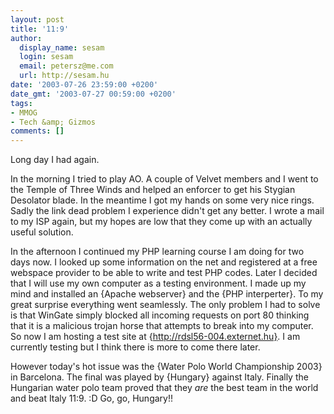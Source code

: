 ```yaml
---
layout: post
title: '11:9'
author:
  display_name: sesam
  login: sesam
  email: petersz@me.com
  url: http://sesam.hu
date: '2003-07-26 23:59:00 +0200'
date_gmt: '2003-07-27 00:59:00 +0200'
tags:
- MMOG
- Tech &amp; Gizmos
comments: []
---
```


Long day I had again.

In the morning I tried to play AO. A couple of Velvet members and I went to the Temple of Three Winds and helped an enforcer to get his Stygian Desolator blade. In the meantime I got my hands on some very nice rings. Sadly the link dead problem I experience didn't get any better. I wrote a mail to my ISP again, but my hopes are low that they come up with an actually useful solution.

In the afternoon I continued my PHP learning course I am doing for two days now. I looked up some information on the net and registered at a free webspace provider to be able to write and test PHP codes. Later I decided that I will use my own computer as a testing environment. I made up my mind and installed an {Apache webserver} and the {PHP interperter}. To my great surprise everything went seamlessly. The only problem I had to solve is that WinGate simply blocked all incoming requests on port 80 thinking that it is a malicious trojan horse that attempts to break into my computer. So now I am hosting a test site at {http://rdsl56-004.externet.hu}. I am currently testing but I think there is more to come there later.

However today's hot issue was the {Water Polo World Championship 2003} in Barcelona. The final was played by {Hungary} against Italy. Finally the Hungarian water polo team proved that they *are* the best team in the world and beat Italy 11:9. :D Go, go, Hungary!!
